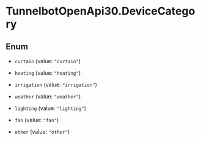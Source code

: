 # TunnelbotOpenApi30.DeviceCategory

## Enum


* `curtain` (value: `"curtain"`)

* `heating` (value: `"heating"`)

* `irrigation` (value: `"irrigation"`)

* `weather` (value: `"weather"`)

* `lighting` (value: `"lighting"`)

* `fan` (value: `"fan"`)

* `other` (value: `"other"`)


